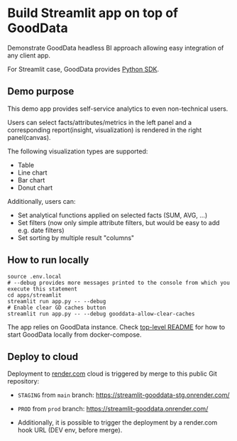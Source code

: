 # Build Streamlit app on top of GoodData 

Demonstrate GoodData headless BI approach allowing easy integration of any client app.

For Streamlit case, GoodData provides [Python SDK](https://www.gooddata.com/developers/cloud-native/doc/cloud/api-and-sdk/python-sdk/).

## Demo purpose

This demo app provides self-service analytics to even non-technical users.

Users can select facts/attributes/metrics in the left panel and a corresponding report(insight, visualization) is rendered in the right panel(canvas).

The following visualization types are supported:
- Table
- Line chart
- Bar chart
- Donut chart

Additionally, users can:
- Set analytical functions applied on selected facts (SUM, AVG, ...)
- Set filters (now only simple attribute filters, but would be easy to add e.g. date filters)
- Set sorting by multiple result "columns"

## How to run locally
```shell
source .env.local
# --debug provides more messages printed to the console from which you execute this statement
cd apps/streamlit
streamlit run app.py -- --debug
# Enable clear GD caches button
streamlit run app.py -- --debug gooddata-allow-clear-caches
```

The app relies on GoodData instance. Check [top-level README](../../README.md) for how to start GoodData locally from docker-compose.

## Deploy to cloud

Deployment to [render.com](render.com) cloud is triggered by merge to this public Git repository:
- `STAGING` from `main` branch: https://streamlit-gooddata-stg.onrender.com/
- `PROD` from `prod` branch: https://streamlit-gooddata.onrender.com/

- Additionally, it is possible to trigger the deployment by a render.com hook URL (DEV env, before merge).
